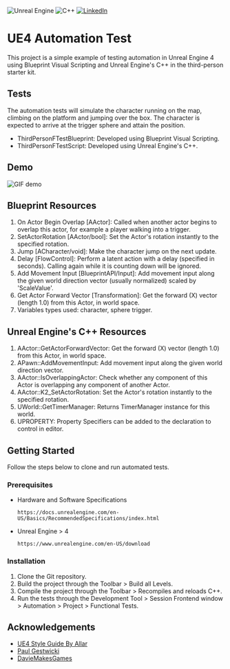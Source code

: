 <p>
    <img alt="Unreal Engine" src="https://img.shields.io/badge/unrealengine-%23313131.svg?&style=for-the-badge&logo=unrealengine&logoColor=white"/>
    <img alt="C++" src="https://img.shields.io/badge/c++-%2300599C.svg?&style=for-the-badge&logo=c%2B%2B&ogoColor=white"/>
    <a href="https://linkedin.com/in/leonardo-duprates">
        <img alt="LinkedIn" src="https://img.shields.io/badge/linkedin-%230077B5.svg?&style=for-the-badge&logo=linkedin&logoColor=white"/>
    </a>
</p>

# UE4 Automation Test

This project is a simple example of testing automation in Unreal Engine 4 using Blueprint Visual Scripting and Unreal Engine's C++ in the third-person starter kit.

## Tests

The automation tests will simulate the character running on the map, climbing on the platform and jumping over the box. The character is expected to arrive at the trigger sphere and attain the position.

* ThirdPersonFTestBlueprint: Developed using Blueprint Visual Scripting.
* ThirdPersonFTestScript: Developed using Unreal Engine's C++.

## Demo

![GIF demo](GitResources/demo.gif)

## Blueprint Resources

1. On Actor Begin Overlap [AActor]: Called when another actor begins to overlap this actor, for example a player walking into a trigger.
2. SetActorRotation [AActor/bool]: Set the Actor's rotation instantly to the specified rotation.
3. Jump [ACharacter/void]: Make the character jump on the next update.
4. Delay [FlowControl]: Perform a latent action with a delay (specified in seconds). Calling again while it is counting down will be ignored.
5. Add Movement Input [BlueprintAPI/Input]: Add movement input along the given world direction vector (usually normalized) scaled by 'ScaleValue'.
6. Get Actor Forward Vector [Transformation]: Get the forward (X) vector (length 1.0) from this Actor, in world space.
7. Variables types used: character, sphere trigger.

## Unreal Engine's C++ Resources

1. AActor::GetActorForwardVector: Get the forward (X) vector (length 1.0) from this Actor, in world space.
2. APawn::AddMovementInput: Add movement input along the given world direction vector.
3. AActor::IsOverlappingActor: Check whether any component of this Actor is overlapping any component of another Actor. 
4. AActor::K2_SetActorRotation: Set the Actor's rotation instantly to the specified rotation. 
5. UWorld::GetTimerManager: Returns TimerManager instance for this world. 
6. UPROPERTY: Property Specifiers can be added to the declaration to control in editor. 

## Getting Started

Follow the steps below to clone and run automated tests.

### Prerequisites

* Hardware and Software Specifications
  ```
  https://docs.unrealengine.com/en-US/Basics/RecommendedSpecifications/index.html
  ```
* Unreal Engine > 4
  ```
  https://www.unrealengine.com/en-US/download
  ```

### Installation

1. Clone the Git repository.
2. Build the project through the Toolbar > Build all Levels.
3. Compile the project through the Toolbar > Recompiles and reloads C++.
4. Run the tests through the Development Tool > Session Frontend window > Automation > Project > Functional Tests.

## Acknowledgements

* [UE4 Style Guide By Allar](https://github.com/Allar/ue4-style-guide)
* [Paul Gestwicki](https://www.youtube.com/watch?v=HscEt4As0_g)
* [DavieMakesGames](https://www.youtube.com/watch?v=528XSNTfxX8)
